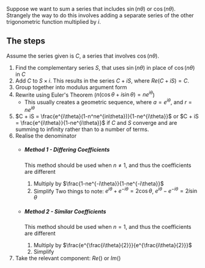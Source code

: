 Suppose we want to sum a series that includes $\sin(n\theta)$ or $\cos(n\theta)$. Strangely the way to do this involves adding a separate series of the other trigonometric function multiplied by $i$.

## The steps
Assume the series given is $C$, a series that involves $\cos(n\theta)$.
1. Find the complementary series $S$, that uses $\sin(n\theta)$ in place of $\cos(n\theta)$ in $C$
2. Add $C$ to $S\times i$. This results in the series $C + iS$, where $Re(C + iS) = C$.
3. Group together into modulus argument form
4. Rewrite using Euler's Theorem ($n(\cos\theta + i\sin\theta) = ne^{i\theta}$)
	- This usually creates a geometric sequence, where $a = e^{i\theta}$, and $r = ne^{i\theta}$
5. $C + iS = \frac{e^{i\theta}(1-n^ne^{in\theta})}{1-ne^{i\theta}}$ or $C + iS = \frac{e^{i\theta}}{1-ne^{i\theta}}$ if $C$ and $S$ converge and are summing to infinity rather than to a number of terms. 
6. Realise the denominator
	- ##### Method 1 - Differing Coefficients
		 This method should be used when $n \ne 1$, and thus the coefficients are different   		 
		1. Multiply by $\frac{1-ne^{-i\theta}}{1-ne^{-i\theta}}$ 
		2. Simplify
			Two things to note: $e^{i\theta} + e^{-i\theta} = 2\cos\theta$, $e^{i\theta} - e^{-i\theta} = 2i\sin\theta$  		
		 
	- ##### Method 2 - Similar Coefficients
		 This method should be used when $n = 1$, and thus the coefficients are different
		 1. Multiply by $\frac{e^{\frac{i\theta}{2}}}{e^{\frac{i\theta}{2}}}$
		 2. Simplify
7. Take the relevant component: $Re()$ or $Im()$